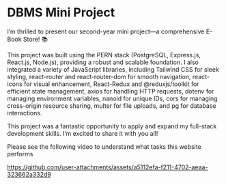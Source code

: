 # DBMS Mini Project
I’m thrilled to present our second-year mini project—a comprehensive E-Book Store! 📚

This project was built using the PERN stack (PostgreSQL, Express.js, React.js, Node.js), providing a robust and scalable foundation. I also integrated a variety of JavaScript libraries, including Tailwind CSS for sleek styling, react-router and react-router-dom for smooth navigation, react-icons for visual enhancement, React-Redux and @reduxjs/toolkit for efficient state management, axios for handling HTTP requests, dotenv for managing environment variables, nanoid for unique IDs, cors for managing cross-origin resource sharing, multer for file uploads, and pg for database interactions.

This project was a fantastic opportunity to apply and expand my full-stack development skills. I’m excited to share it with you all!

Please see the following video to understand what tasks this website performs

https://github.com/user-attachments/assets/a5112efa-f211-4702-aeaa-323662a332d9


